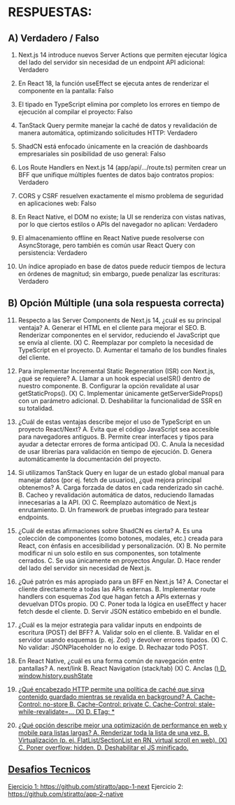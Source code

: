 # RESPUESTAS:

## A) Verdadero / Falso
1. Next.js 14 introduce nuevos Server Actions que permiten ejecutar lógica del lado
del servidor sin necesidad de un endpoint API adicional: Verdadero

3. En React 18, la función useEffect se ejecuta antes de renderizar el componente en
la pantalla: Falso

5. El tipado en TypeScript elimina por completo los errores en tiempo de ejecución al
compilar el proyecto: Falso

7. TanStack Query permite manejar la caché de datos y revalidación de manera
automática, optimizando solicitudes HTTP: Verdadero

9. ShadCN está enfocado únicamente en la creación de dashboards empresariales
sin posibilidad de uso general: Falso

11. Los Route Handlers en Next.js 14 (app/api/.../route.ts) permiten crear un BFF que
unifique múltiples fuentes de datos bajo contratos propios: Verdadero

13. CORS y CSRF resuelven exactamente el mismo problema de seguridad en
aplicaciones web: Falso

15. En React Native, el DOM no existe; la UI se renderiza con vistas nativas, por lo que
ciertos estilos o APIs del navegador no aplican: Verdadero

17. El almacenamiento offline en React Native puede resolverse con AsyncStorage,
pero también es común usar React Query con persistencia: Verdadero

19. Un índice apropiado en base de datos puede reducir tiempos de lectura en
órdenes de magnitud; sin embargo, puede penalizar las escrituras: Verdadero


## B) Opción Múltiple (una sola respuesta correcta)


11. Respecto a las Server Components de Next.js 14, ¿cuál es su principal ventaja? A.
Generar el HTML en el cliente para mejorar el SEO.
B. Renderizar componentes en el servidor, reduciendo el JavaScript que se envía al
cliente. (X)
C. Reemplazar por completo la necesidad de TypeScript en el proyecto.
D. Aumentar el tamaño de los bundles finales del cliente.

13. Para implementar Incremental Static Regeneration (ISR) con Next.js, ¿qué se
requiere?
A. Llamar a un hook especial useISR() dentro de nuestro componente.
B. Configurar la opción revalidate al usar getStaticProps(). (X)
C. Implementar únicamente getServerSideProps() con un parámetro adicional.
D. Deshabilitar la funcionalidad de SSR en su totalidad.

15. ¿Cuál de estas ventajas describe mejor el uso de TypeScript en un proyecto
React/Next?
A. Evita que el código JavaScript sea accesible para navegadores antiguos.
B. Permite crear interfaces y tipos para ayudar a detectar errores de forma anticipad (X).
C. Anula la necesidad de usar librerías para validación en tiempo de ejecución.
D. Genera automáticamente la documentación del proyecto.

17. Si utilizamos TanStack Query en lugar de un estado global manual para manejar
datos (por ej. fetch de usuarios), ¿qué mejora principal obtenemos?
A. Carga forzada de datos en cada renderizado sin caché.
B. Cacheo y revalidación automática de datos, reduciendo llamadas innecesarias a la
API. (X)
C. Reemplazo automático de Next.js enrutamiento.
D. Un framework de pruebas integrado para testear endpoints.

18. ¿Cuál de estas afirmaciones sobre ShadCN es cierta?
A. Es una colección de componentes (como botones, modales, etc.) creada para
React, con énfasis en accesibilidad y personalización. (X)
B. No permite modificar ni un solo estilo en sus componentes, son totalmente
cerrados.
C. Se usa únicamente en proyectos Angular.
D. Hace render del lado del servidor sin necesidad de Next.js.

20. ¿Qué patrón es más apropiado para un BFF en Next.js 14?
 A. Conectar el cliente directamente a todas las APIs externas.
 B. Implementar route handlers con esquemas Zod que hagan fetch a APIs externas y
devuelvan DTOs propio. (X)
 C. Poner toda la lógica en useEffect y hacer fetch desde el cliente.
 D. Servir JSON estático embebido en el bundle.

22. ¿Cuál es la mejor estrategia para validar inputs en endpoints de escritura (POST)
del BFF?
 A. Validar solo en el cliente.
 B. Validar en el servidor usando esquemas (p. ej. Zod) y devolver errores tipados. (X)
 C. No validar: JSONPlaceholder no lo exige.
 D. Rechazar todo POST.

24. En React Native, ¿cuál es una forma común de navegación entre pantallas?
 A. next/link
 B. React Navigation (stack/tab) (X)
 C. Anclas (<a href="#id">)
 D. window.history.pushState

25. ¿Qué encabezado HTTP permite una política de caché que sirva contenido
guardado mientras se revalida en background?
 A. Cache-Control: no-store
 B. Cache-Control: private
 C. Cache-Control: stale-while-revalidate=... (X)
 D. ETag: *

26. ¿Qué opción describe mejor una optimización de performance en web y mobile
para listas largas?
 A. Renderizar toda la lista de una vez.
 B. Virtualización (p. ej. FlatList/SectionList en RN, virtual scroll en web). (X)
 C. Poner overflow: hidden.
 D. Deshabilitar el JS minificado.

## Desafios Tecnicos

Ejercicio 1: https://github.com/stiratto/app-1-next
Ejercicio 2: https://github.com/stiratto/app-2-native
